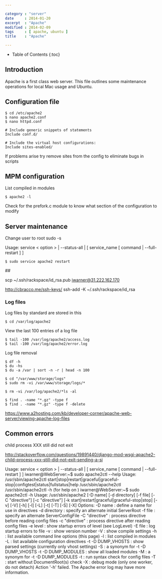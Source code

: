 ```yaml
---

category : "server"
date     : 2014-01-20
excerpt  : "Apache"
modified : 2014-02-09
tags     : [ apache, ubuntu ]
title    : "Apache"

---
```


* Table of Contents
{:toc}

## Introduction

Apache is a first class web server. This file outlines some maintenance operations
for local Mac usage and Ubuntu.

## Configuration file

    $ cd /etc/apache2
    $ nano apache2.conf
    $ nano httpd.conf

    # Include generic snippets of statements
    Include conf.d/

    # Include the virtual host configurations:
    Include sites-enabled/

If problems arise try remove sites from the config to eliminate bugs in scripts

## MPM configuration

List compiled in modules

    $ apache2 -l

Check for the prefork.c module to know what section of the configuration to modify

## Server maintenance

Change user to root sudo -s

Usage: service < option > | --status-all | [ service_name [ command | --full-restart ] ]

    $ sudo service apache2 restart

## 

scp ~/.ssh/rackspace/id_rsa.pub iwarner@31.222.162.170

http://cbracco.me/ssh-keys/
    ssh-add -K ~/.ssh/rackspace/id_rsa

### Log files

Log files by standard are stored in this

    $ cd /var/log/apache2

View the last 100 entries of a log file

    $ tail -100 /var/log/apache2/access.log
    $ tail -100 /var/log/apache2/error.log

Log file removal

    $ df -h
    $ du -hs
    $ du -a /var | sort -n -r | head -n 100

    $ cd "/var/www/storage/logs"
    $ sudo rm -vi /var/www/storage/logs/*

    $ rm -vi /var/log/apache2/*ls -al

    $ find . -name "*.gz" -type f
    $ find . -name "*.gz" -type f -delete

https://www.a2hosting.com/kb/developer-corner/apache-web-server/viewing-apache-log-files

## Common errors

child process XXX still did not exit

http://stackoverflow.com/questions/19891440/django-mod-wsgi-apache2-child-process-xxx-still-did-not-exit-sending-a-si












Usage: service < option > | --status-all | [ service_name [ command | --full-restart ] ]
iwarner@WebServer:~$ sudo apache2ctl --help
Usage: /usr/sbin/apache2ctl start|stop|restart|graceful|graceful-stop|configtest|status|fullstatus|help
       /usr/sbin/apache2ctl <apache2 args>
       /usr/sbin/apache2ctl -h            (for help on <apache2 args>)
iwarner@WebServer:~$ sudo apache2ctl -h
Usage: /usr/sbin/apache2 [-D name] [-d directory] [-f file]
                         [-C "directive"] [-c "directive"]
                         [-k start|restart|graceful|graceful-stop|stop]
                         [-v] [-V] [-h] [-l] [-L] [-t] [-T] [-S] [-X]
Options:
  -D name            : define a name for use in <IfDefine name> directives
  -d directory       : specify an alternate initial ServerRoot
  -f file            : specify an alternate ServerConfigFile
  -C "directive"     : process directive before reading config files
  -c "directive"     : process directive after reading config files
  -e level           : show startup errors of level (see LogLevel)
  -E file            : log startup errors to file
  -v                 : show version number
  -V                 : show compile settings
  -h                 : list available command line options (this page)
  -l                 : list compiled in modules
  -L                 : list available configuration directives
  -t -D DUMP_VHOSTS  : show parsed settings (currently only vhost settings)
  -S                 : a synonym for -t -D DUMP_VHOSTS
  -t -D DUMP_MODULES : show all loaded modules
  -M                 : a synonym for -t -D DUMP_MODULES
  -t                 : run syntax check for config files
  -T                 : start without DocumentRoot(s) check
  -X                 : debug mode (only one worker, do not detach)
Action '-h' failed.
The Apache error log may have more information.
